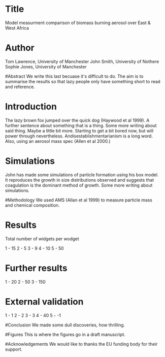 # Title
Model measurment comparison of biomass burning aerosol over East & West Africa


# Author
Tom Lawrence, University of Manchester
John Smith, University of Nothere
Sophie Jones, University of Manchester

#Abstract
We write this last becuase it's difficult to do. The aim is to summarise the results so that lazy people only have something short to read and reference.

# Introduction
The lazy brown fox jumped over the quick dog (Haywood et al 1999). A further sentence about something that is a thing. Some more writing about said thing. Maybe a little bit more.
Starting to get a bit bored now, but will power through nevertheless. Andisestablishmentarianism is a long word.
Also, using an aerosol mass spec (Allen et al 2000.)

# Simulations
John has made some simulations of particle formation using his box model.
It reproduces the growth in size distributions observed and suggests that coagulation is the dominant method of growth. Some more writing about simulations.


#Methodology
We used AMS (Allan et al 1999) to measure particle mass and chemical composition.


# Results
Total number of widgets per wodget

1 - 15
2 - 5
3 - 9
4 - 10
5 - 50

# Further results
1 - 20
2 - 50
3 - 150

# External validation

1 - 1
2 - 2
3 - 3
4 - 40
5 - -1


#Conclusion
We made some dull discoveries, how thrilling.

#Figures
This is where the figures go in a draft manuscript.

#Acknowledgements
We would like to thanks the EU funding body for their support.